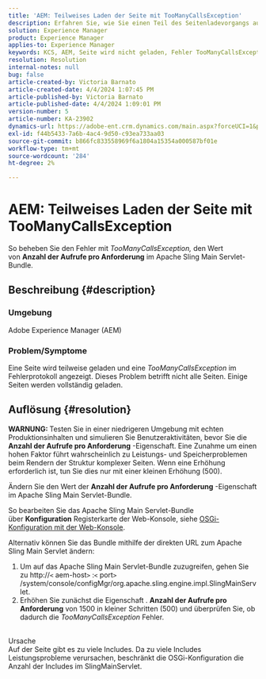 ```yaml
---
title: 'AEM: Teilweises Laden der Seite mit TooManyCallsException'
description: Erfahren Sie, wie Sie einen Teil des Seitenladevorgangs aufgrund zu vieler Includes auf der Seite beheben können.
solution: Experience Manager
product: Experience Manager
applies-to: Experience Manager
keywords: KCS, AEM, Seite wird nicht geladen, Fehler TooManyCallsExceptions, TooManyCallsExceptions, Adobe Experience Manager, Fehlerbehebung, Experience Manager
resolution: Resolution
internal-notes: null
bug: false
article-created-by: Victoria Barnato
article-created-date: 4/4/2024 1:07:45 PM
article-published-by: Victoria Barnato
article-published-date: 4/4/2024 1:09:01 PM
version-number: 5
article-number: KA-23902
dynamics-url: https://adobe-ent.crm.dynamics.com/main.aspx?forceUCI=1&pagetype=entityrecord&etn=knowledgearticle&id=65ed9052-84f2-ee11-904b-6045bd034c54
exl-id: f44b5433-7a6b-4ac4-9d50-c93ea733aa03
source-git-commit: b866fc833558969f6a1804a15354a000587bf01e
workflow-type: tm+mt
source-wordcount: '284'
ht-degree: 2%

---
```


# AEM: Teilweises Laden der Seite mit TooManyCallsException


So beheben Sie den Fehler mit *TooManyCallsException,* den Wert von <b>Anzahl der Aufrufe pro Anforderung</b> im Apache Sling Main Servlet-Bundle.

## Beschreibung {#description}


### Umgebung

Adobe Experience Manager (AEM)

### Problem/Symptome

Eine Seite wird teilweise geladen und eine *TooManyCallsException* im Fehlerprotokoll angezeigt. Dieses Problem betrifft nicht alle Seiten. Einige Seiten werden vollständig geladen.


## Auflösung {#resolution}


<b>WARNUNG: </b>Testen Sie in einer niedrigeren Umgebung mit echten Produktionsinhalten und simulieren Sie Benutzeraktivitäten, bevor Sie die <b>Anzahl der Aufrufe pro Anforderung</b> -Eigenschaft. Eine Zunahme um einen hohen Faktor führt wahrscheinlich zu Leistungs- und Speicherproblemen beim Rendern der Struktur komplexer Seiten. Wenn eine Erhöhung erforderlich ist, tun Sie dies nur mit einer kleinen Erhöhung (500). 

Ändern Sie den Wert der <b>Anzahl der Aufrufe pro Anforderung</b> -Eigenschaft im Apache Sling Main Servlet-Bundle.

So bearbeiten Sie das Apache Sling Main Servlet-Bundle über <b>Konfiguration</b> Registerkarte der Web-Konsole, siehe [OSGi-Konfiguration mit der Web-Konsole](https://experienceleague.adobe.com/en/docs/experience-manager-65/content/implementing/deploying/configuring/configuring-osgi#osgi-configuration-with-the-web-console).

Alternativ können Sie das Bundle mithilfe der direkten URL zum Apache Sling Main Servlet ändern:

1. Um auf das Apache Sling Main Servlet-Bundle zuzugreifen, gehen Sie zu http://`<` aem-host`>` :`<` port`>` /system/console/configMgr/org.apache.sling.engine.impl.SlingMainServlet.
2. Erhöhen Sie zunächst die Eigenschaft . <b>Anzahl der Aufrufe pro Anforderung</b> von 1500 in kleiner Schritten (500) und überprüfen Sie, ob dadurch die *TooManyCallsException* Fehler.

<br>Ursache<br>
Auf der Seite gibt es zu viele Includes. Da zu viele Includes Leistungsprobleme verursachen, beschränkt die OSGi-Konfiguration die Anzahl der Includes im SlingMainServlet.
